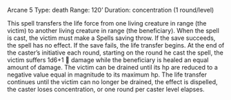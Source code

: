 Arcane 5
Type: death
Range: 120’
Duration: concentration (1 round/level)

This spell transfers the life force from one living creature in range (the victim) to another living creature in range (the beneficiary). When the spell is cast, the victim must make a Spells saving throw. If the save succeeds, the spell has no effect. If the save fails, the life transfer begins. At the end of the caster’s initiative each round, starting on the round he cast the spell, the victim suffers 1d6+1  damage while the beneficiary is healed an equal amount of damage. The victim can be drained until its hp are reduced to a negative value equal in magnitude to its maximum hp. The life transfer continues until the victim can no longer be drained, the effect is dispelled, the caster loses concentration, or one round per caster level elapses.